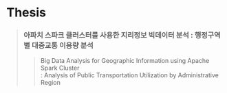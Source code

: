 # Thesis
> ### __아파치 스파크 클러스터를 사용한 지리정보 빅데이터 분석 : 행정구역별 대중교통 이용량 분석__
> > Big Data Analysis for Geographic Information using Apache Spark Cluster<br>
> > : Analysis of Public Transportation Utilization by Administrative Region
